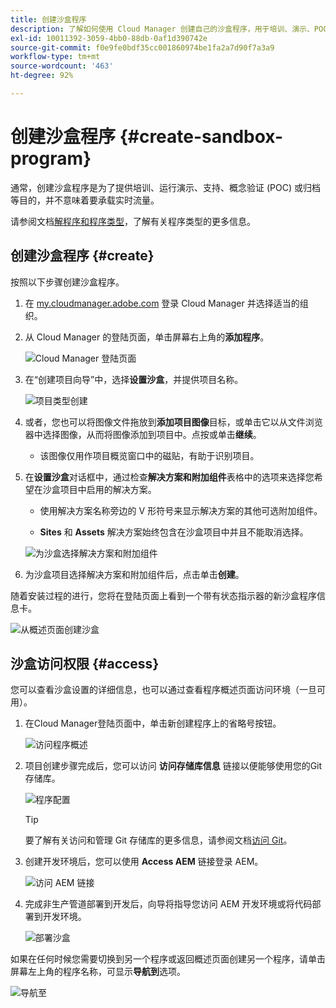 ```yaml
---
title: 创建沙盒程序
description: 了解如何使用 Cloud Manager 创建自己的沙盒程序，用于培训、演示、POC 或其他非生产目的。
exl-id: 10011392-3059-4bb0-88db-0af1d390742e
source-git-commit: f0e9fe0bdf35cc001860974be1fa2a7d90f7a3a9
workflow-type: tm+mt
source-wordcount: '463'
ht-degree: 92%

---
```


# 创建沙盒程序 {#create-sandbox-program}

通常，创建沙盒程序是为了提供培训、运行演示、支持、概念验证 (POC) 或归档等目的，并不意味着要承载实时流量。

请参阅文档[解程序和程序类型](program-types.md)，了解有关程序类型的更多信息。

## 创建沙盒程序 {#create}

按照以下步骤创建沙盒程序。

1. 在 [my.cloudmanager.adobe.com](https://my.cloudmanager.adobe.com/) 登录 Cloud Manager 并选择适当的组织。

1. 从 Cloud Manager 的登陆页面，单击屏幕右上角的&#x200B;**添加程序**。

   ![Cloud Manager 登陆页面](assets/cloud-manager-my-programs.png)

1. 在“创建项目向导”中，选择&#x200B;**设置沙盒**，并提供项目名称。

   ![项目类型创建](assets/create-sandbox.png)

1. 或者，您也可以将图像文件拖放到&#x200B;**添加项目图像**&#x200B;目标，或单击它以从文件浏览器中选择图像，从而将图像添加到项目中。点按或单击&#x200B;**继续**。

   * 该图像仅用作项目概览窗口中的磁贴，有助于识别项目。

1. 在&#x200B;**设置沙盒**&#x200B;对话框中，通过检查&#x200B;**解决方案和附加组件**&#x200B;表格中的选项来选择您希望在沙盒项目中启用的解决方案。

   * 使用解决方案名称旁边的 V 形符号来显示解决方案的其他可选附加组件。

   * **Sites** 和 **Assets** 解决方案始终包含在沙盒项目中并且不能取消选择。

   ![为沙盒选择解决方案和附加组件](assets/sandbox-solutions-add-ons.png)

1. 为沙盒项目选择解决方案和附加组件后，点击单击&#x200B;**创建**。

随着安装过程的进行，您将在登陆页面上看到一个带有状态指示器的新沙盒程序信息卡。

![从概述页面创建沙盒](assets/sandbox-setup.png)

## 沙盒访问权限 {#access}

您可以查看沙盒设置的详细信息，也可以通过查看程序概述页面访问环境（一旦可用）。

1. 在Cloud Manager登陆页面中，单击新创建程序上的省略号按钮。

   ![访问程序概述](assets/program-overview-sandbox.png)

1. 项目创建步骤完成后，您可以访问 **访问存储库信息** 链接以便能够使用您的Git存储库。

   ![程序配置](assets/create-program4.png)

   >[!TIP]
   >
   >要了解有关访问和管理 Git 存储库的更多信息，请参阅文档[访问 Git](/help/implementing/cloud-manager/managing-code/accessing-repos.md)。

1. 创建开发环境后，您可以使用 **Access AEM** 链接登录 AEM。

   ![访问 AEM 链接](assets/create-program-5.png)

1. 完成非生产管道部署到开发后，向导将指导您访问 AEM 开发环境或将代码部署到开发环境。

   ![部署沙盒](assets/create-program-setup-deploy.png)

如果在任何时候您需要切换到另一个程序或返回概述页面创建另一个程序，请单击屏幕左上角的程序名称，可显示&#x200B;**导航到**&#x200B;选项。

![导航至](assets/create-program-a1.png)
